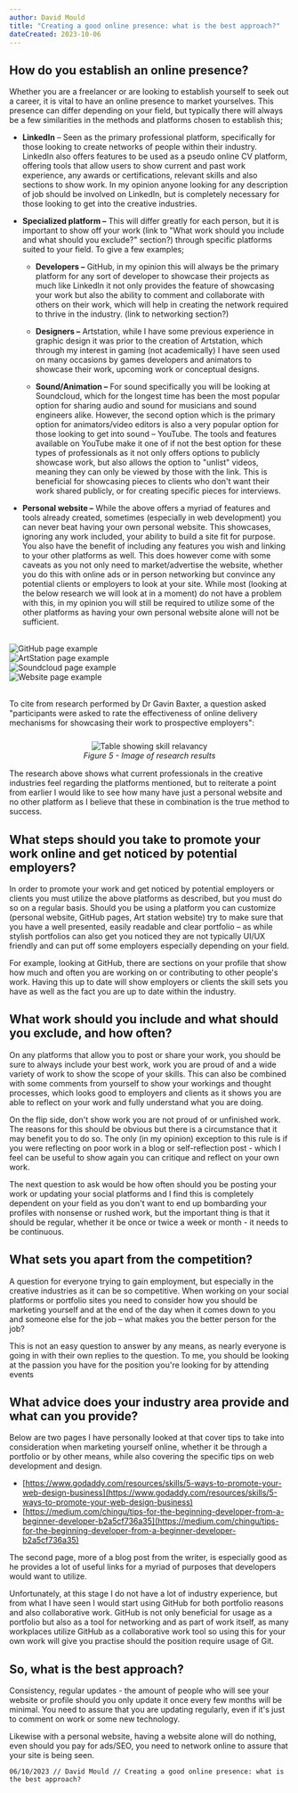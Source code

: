 ```yaml
---
author: David Mould
title: "Creating a good online presence: what is the best approach?"
dateCreated: 2023-10-06
---
```

## How do you establish an online presence?

Whether you are a freelancer or are looking to establish yourself to seek out a career, it is vital to have an online presence to market yourselves. This presence can differ depending on your field, but typically there will always be a few similarities in the methods and platforms chosen to establish this;

- **LinkedIn** – Seen as the primary professional platform, specifically for those looking to create networks of people within their industry. LinkedIn also offers features to be used as a pseudo online CV platform, offering tools that allow users to show current and past work experience, any awards or certifications, relevant skills and also sections to show work.
  In my opinion anyone looking for any description of job should be involved on LinkedIn, but is completely necessary for those looking to get into the creative industries.

- **Specialized platform –** This will differ greatly for each person, but it is important to show off your work (link to "What work should you include and what should you exclude?" section?) through specific platforms suited to your field. To give a few examples;

  - **Developers –** GitHub, in my opinion this will always be the primary platform for any sort of developer to showcase their projects as much like LinkedIn it not only provides the feature of showcasing your work but also the ability to comment and collaborate with others on their work, which will help in creating the network required to thrive in the industry. (link to networking section?)

  - **Designers –** Artstation, while I have some previous experience in graphic design it was prior to the creation of Artstation, which through my interest in gaming (not academically) I have seen used on many occasions by games developers and animators to showcase their work, upcoming work or conceptual designs.

  - **Sound/Animation –** For sound specifically you will be looking at Soundcloud, which for the longest time has been the most popular option for sharing audio and sound for musicians and sound engineers alike. However, the second option which is the primary option for animators/video editors is also a very popular option for those looking to get into sound – YouTube.
    The tools and features available on YouTube make it one of if not the best option for these types of professionals as it not only offers options to publicly showcase work, but also allows the option to "unlist" videos, meaning they can only be viewed by those with the link. This is beneficial for showcasing pieces to clients who don't want their work shared publicly, or for creating specific pieces for interviews.

- **Personal website –** While the above offers a myriad of features and tools already created, sometimes (especially in web development) you can never beat having your own personal website. This showcases, ignoring any work included, your ability to build a site fit for purpose. You also have the benefit of including any features you wish and linking to your other platforms as well.
  This does however come with some caveats as you not only need to market/advertise the website, whether you do this with online ads or in person networking but convince any potential clients or employers to look at your site. While most (looking at the below research we will look at in a moment) do not have a problem with this, in my opinion you will still be required to utilize some of the other platforms as having your own personal website alone will not be sufficient.

<br>
<div class="img_gallery_container grid grid-cols-2">
  <div><img class="object-cover h-full w-full" src="https://raw.githubusercontent.com/FEDavid/Blog/main/_posts/2023-10-06-CW1/Picture5.png" alt="GitHub page example" title="GitHub page example"/></div>
  <div><img class="object-cover h-full w-full" src="https://raw.githubusercontent.com/FEDavid/Blog/main/_posts/2023-10-06-CW1/Picture4.png" alt="ArtStation page example" title="ArtStation page example"/></div>
  <div><img class="object-cover h-full w-full" src="https://raw.githubusercontent.com/FEDavid/Blog/main/_posts/2023-10-06-CW1/Picture3.png" alt="Soundcloud page example" title="Soundcloud page example"/></div>
  <div><img class="object-cover h-full w-full" src="https://raw.githubusercontent.com/FEDavid/Blog/main/_posts/2023-10-06-CW1/Picture2.png" alt="Website page example" title="Website page example"/></div>
</div>
<br>


To cite from research performed by Dr Gavin Baxter, a question asked "participants were asked to rate the effectiveness of online delivery mechanisms for showcasing their work to prospective employers":

<p align="center" style="margin: 25px 0 15px 0">
<img class="w-full" src="https://raw.githubusercontent.com/FEDavid/Blog/main/_posts/2023-10-06-CW1/Picture1.png" alt="Table showing skill relavancy">
<br><em>Figure 5 - Image of research results</em>
</p>

The research above shows what current professionals in the creative industries feel regarding the platforms mentioned, but to reiterate a point from earlier I would like to see how many have just a personal website and no other platform as I believe that these in combination is the true method to success.

## What steps should you take to promote your work online and get noticed by potential employers?

In order to promote your work and get noticed by potential employers or clients you must utilize the above platforms as described, but you must do so on a regular basis. Should you be using a platform you can customize (personal website, GitHub pages, Art station website) try to make sure that you have a well presented, easily readable and clear portfolio – as while stylish portfolios can also get you noticed they are not typically UI/UX friendly and can put off some employers especially depending on your field.

For example, looking at GitHub, there are sections on your profile that show how much and often you are working on or contributing to other people's work. Having this up to date will show employers or clients the skill sets you have as well as the fact you are up to date within the industry.

## What work should you include and what should you exclude, and how often?

On any platforms that allow you to post or share your work, you should be sure to always include your best work, work you are proud of and a wide variety of work to show the scope of your skills. This can also be combined with some comments from yourself to show your workings and thought processes, which looks good to employers and clients as it shows you are able to reflect on your work and fully understand what you are doing.

On the flip side, don't show work you are not proud of or unfinished work. The reasons for this should be obvious but there is a circumstance that it may benefit you to do so. The only (in my opinion) exception to this rule is if you were reflecting on poor work in a blog or self-reflection post - which I feel can be useful to show again you can critique and reflect on your own work.

The next question to ask would be how often should you be posting your work or updating your social platforms and I find this is completely dependent on your field as you don't want to end up bombarding your profiles with nonsense or rushed work, but the important thing is that it should be regular, whether it be once or twice a week or month - it needs to be continuous.

## What sets you apart from the competition?

A question for everyone trying to gain employment, but especially in the creative industries as it can be so competitive. When working on your social platforms or portfolio sites you need to consider how you should be marketing yourself and at the end of the day when it comes down to you and someone else for the job – what makes you the better person for the job?

This is not an easy question to answer by any means, as nearly everyone is going in with their own replies to the question. To me, you should be looking at the passion you have for the position you're looking for by attending events

## What advice does your industry area provide and what can you provide?

Below are two pages I have personally looked at that cover tips to take into consideration when marketing yourself online, whether it be through a portfolio or by other means, while also covering the specific tips on web development and design.
- [https://www.godaddy.com/resources/skills/5-ways-to-promote-your-web-design-business](https://www.godaddy.com/resources/skills/5-ways-to-promote-your-web-design-business)
- [https://medium.com/chingu/tips-for-the-beginning-developer-from-a-beginner-developer-b2a5cf736a35](https://medium.com/chingu/tips-for-the-beginning-developer-from-a-beginner-developer-b2a5cf736a35)

The second page, more of a blog post from the writer, is especially good as he provides a lot of useful links for a myriad of purposes that developers would want to utilize.

Unfortunately, at this stage I do not have a lot of industry experience, but from what I have seen I would start using GitHub for both portfolio reasons and also collaborative work. GitHub is not only beneficial for usage as a portfolio but also as a tool for networking and as part of work itself, as many workplaces utilize GitHub as a collaborative work tool so using this for your own work will give you practise should the position require usage of Git.

## So, what is the best approach?

Consistency, regular updates - the amount of people who will see your website or profile should you only update it once every few months will be minimal. You need to assure that you are updating regularly, even if it's just to comment on work or some new technology.

Likewise with a personal website, having a website alone will do nothing, even should you pay for ads/SEO, you need to network online to assure that your site is being seen.

```06/10/2023 // David Mould // Creating a good online presence: what is the best approach?```